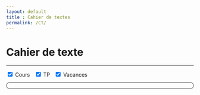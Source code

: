 ```yaml
---
layout: default
title : Cahier de textes
permalink: /CT/
---
```


# Cahier de texte

---



<!-- FullCalendar (CDN) -->
<link href="https://cdn.jsdelivr.net/npm/fullcalendar@6.1.11/index.global.min.css" rel="stylesheet">
<script src="https://cdn.jsdelivr.net/npm/fullcalendar@6.1.11/index.global.min.js"></script>

<!-- Conteneur + filtres -->
<div id="fc-toolbar" style="margin:0 0 12px;display:flex;gap:12px;flex-wrap:wrap;align-items:center">
  <label><input type="checkbox" data-cal="cours" checked> Cours</label>
  <label><input type="checkbox" data-cal="tp" checked> TP</label>
  <label><input type="checkbox" data-cal="vacances" checked> Vacances</label>
</div>
<div id="calendar" style="border:1px solid #2a2a2a;border-radius:12px;padding:8px"></div>

<script>
  // ------------- PARAMS A RENSEIGNER -------------
  const API_KEY = "AIzaSyCll9z6Ckg2r-2N4vC5SMoAoufpF4rDA_A";

  // Tes 3 agendas
  const calendars = {
    cours:    { googleCalendarId: "chimie.pcsi.faidherbe@gmail.com",                                  color: "#039BE5" }, // bleu (ex. Google)
    tp:       { googleCalendarId: "79e377f758a6d572bbbb60a46fcf4340cb9a6a74440a918ba26751f841129545@group.calendar.google.com", color: "#E53935" }, // rouge
    vacances: { googleCalendarId: "2be541bbe76056169eef32cb5044ccd55fd02f9eab8d8e78e6107923f6c2b97a@group.calendar.google.com", color: "#F6BF26" }, // jaune
  };

  // ------------- THEME SOMBRE (auto) -------------
  const dark = window.matchMedia && window.matchMedia('(prefers-color-scheme: dark)').matches;
  const root = document.documentElement;
  if (dark) {
    root.style.setProperty('--fc-border-color', '#2a2a2a');
    root.style.setProperty('--fc-page-bg-color', '#0f1115');
    root.style.setProperty('--fc-neutral-bg-color', '#151823');
    root.style.setProperty('--fc-list-event-hover-bg-color', '#1d2230');
    root.style.setProperty('--fc-text-color', '#e5e7eb');
    root.style.setProperty('--fc-button-bg-color', '#2a2a2a');
    root.style.setProperty('--fc-button-border-color', '#3a3a3a');
    root.style.setProperty('--fc-button-text-color', '#e5e7eb');
    root.style.setProperty('--fc-now-indicator-color', '#60a5fa');
  }

  // ------------- INIT FULLCALENDAR -------------
  document.addEventListener('DOMContentLoaded', function() {
    const el = document.getElementById('calendar');

    const calendar = new FullCalendar.Calendar(el, {
      locale: 'fr',
      timeZone: 'Europe/Paris',
      firstDay: 1,
      initialView: 'dayGridMonth', // 'timeGridWeek' / 'listWeek' aussi
      headerToolbar: {
        left: 'prev,next today',
        center: 'title',
        right: 'dayGridMonth,timeGridWeek,listWeek'
      },
      height: 'auto',
      navLinks: true,
      weekNumbers: false,
      nowIndicator: true,

      googleCalendarApiKey: API_KEY,

      // Sources d'événements (multi-agendas)
      eventSources: Object.keys(calendars).map(key => ({
        id: key,
        googleCalendarId: calendars[key].googleCalendarId,
        color: calendars[key].color,
      })),

      eventClick: function(info) {
        info.jsEvent.preventDefault();
        if (info.event.url) window.open(info.event.url, '_blank', 'noopener');
      },
    });

    calendar.render();

    // Filtres (checkbox)
    document.querySelectorAll('#fc-toolbar input[type="checkbox"]').forEach(cb => {
      cb.addEventListener('change', () => {
        const key = cb.getAttribute('data-cal');
        const src = calendar.getEventSourceById(key);
        if (cb.checked && !src) {
          calendar.addEventSource({
            id: key,
            googleCalendarId: calendars[key].googleCalendarId,
            color: calendars[key].color,
          });
        } else if (!cb.checked && src) {
          src.remove();
        }
      });
    });
  });
</script>
